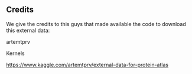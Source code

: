 ## Credits

We give the credits to this guys that made available the code to download this external data:

artemtprv

Kernels

https://www.kaggle.com/artemtprv/external-data-for-protein-atlas
